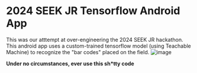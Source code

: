 # 2024 SEEK JR Tensorflow Android App

This was our atttempt at over-engineering the 2024 SEEK JR hackathon.
This android app uses a custom-trained tensorflow model (using Teachable Machine) to recognize the "bar codes" placed on the field.
![image](https://github.com/user-attachments/assets/6ec6f233-92c5-425c-974d-9a2dd3f1a40c)

**Under no circumstances, ever use this sh*tty code**
